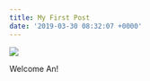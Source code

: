 ```yaml
---
title: My First Post
date: '2019-03-30 08:32:07 +0000'
---
```

![](/images/img_20171228_132106.jpg)

Welcome An!

